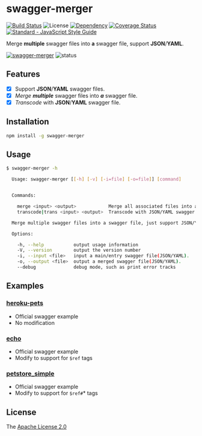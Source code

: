 # swagger-merger
[![Build Status](https://travis-ci.org/WindomZ/swagger-merger.svg?branch=master)](https://travis-ci.org/WindomZ/swagger-merger)
![License](https://img.shields.io/badge/license-MIT-green.svg)
[![Dependency](https://david-dm.org/WindomZ/swagger-merger.svg)](https://david-dm.org/WindomZ/swagger-merger`)
[![Coverage Status](https://coveralls.io/repos/github/WindomZ/swagger-merger/badge.svg?branch=master)](https://coveralls.io/github/WindomZ/swagger-merger?branch=master)
[![Standard - JavaScript Style Guide](https://img.shields.io/badge/code_style-standard-brightgreen.svg)](https://standardjs.com/)

Merge **multiple** swagger files into **a** swagger file, support **JSON**/**YAML**.

[![swagger-merger](https://img.shields.io/npm/v/swagger-merger.svg)](https://www.npmjs.com/package/swagger-merger)
![status](https://img.shields.io/badge/status-beta-green.svg)

## Features

- [x] Support **JSON**/**YAML** swagger files.
- [x] *Merge* ***multiple*** swagger files into ***a*** swagger file.
- [x] *Transcode* with **JSON**/**YAML** swagger file.

## Installation

```bash
npm install -g swagger-merger
```

## Usage

```bash
$ swagger-merger -h

  Usage: swagger-merger [[-h] [-v] [-i=file] [-o=file]] [command]


  Commands:

    merge <input> <output>            Merge all associated files into a single `output` file from a `input` file.
    transcode|trans <input> <output>  Transcode with JSON/YAML swagger file.

  Merge multiple swagger files into a swagger file, just support JSON/YAML.

  Options:

    -h, --help           output usage information
    -V, --version        output the version number
    -i, --input <file>   input a main/entry swagger file(JSON/YAML).
    -o, --output <file>  output a merged swagger file(JSON/YAML).
    --debug              debug mode, such as print error tracks
```

## Examples

### [heroku-pets](https://github.com/WindomZ/swagger-merger/tree/master/example/heroku-pets)

- Official swagger example
- No modification

### [echo](https://github.com/WindomZ/swagger-merger/tree/master/example/echo)

- Official swagger example
- Modify to support for `$ref` tags

### [petstore_simple](https://github.com/WindomZ/swagger-merger/tree/master/example/petstore_simple)

- Official swagger example
- Modify to support for `$ref#`* tags

## License

The [Apache License 2.0](https://github.com/WindomZ/swagger-merger/blob/master/LICENSE)
